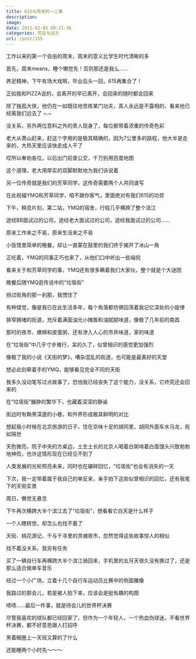 ```yaml
---
title: 615与周末的一二事
description: 
image: 
date: 2011-02-05 00:21:36
categories: 苟且与远方
url: /post/155
---
```


工作以来的第一个自由的周末，周末的意义比学生时代清晰的多

首先，周末means，睡个懒觉先！否则那还是我么……

养足精神，下午有场大戏啊，毕业后头一回，615再集合了！

正如我和PIZZA说的，会离开的早已离开，会回来的随时都会回来

除了独孤大侠，他仍在一如既往地苦练某门功夫，真人永远是不露相的，看来他已经离我们远去了    ~.~

没关系，另外两位意料之外的贵人现身了，每位都带着浓重的传奇色彩

老大从萧山赶来，赶这个字用的是极其精确的，因为7公里多的路程，他大半是走来的，大热天里应该快走成人干了

哎所以奉劝各位，以后出门前查公交，千万别用百度地图

这个道理，老大用厚实的双脚默默地为我们诉说着

另一位传奇就是我们的芳草同学，这传奇需要两个人共同谱写

在此祝福YMQ和芳草同学，咱不跟你客气，里面绝对有我们615的功劳

下午，稍息片刻，第二站，YMQ的宿舍，行程几乎横跨了整个滨江

途经BB面试过的公司，途经老大面试过的公司，途经我面试过的公司……

原来工作来之不易，原来生活来之不易

小饭馆里简单的晚餐，却让一直蒙在鼓里的我们终于揭开了冰山一角

正吃着，YMQ的同事正巧也来了，从他们口中听出一些端倪

看来关于和芳草同学的事，YMQ还有很多瞒着我们大家伙，整个就是个大谜团

晚餐后随YMQ逛传说中的“垃圾街”

拐过街角的那一刹那，我愣住了

有种错觉，像是我已在此生活多年，每个角落都仿佛回荡着我记忆深处的小旋律

狭窄拥堵的街道，充斥着满面油光小摊贩和油腻腻味道，像极了几年前的南昌

那时的夜市、螺蛳和皮蛋粥，还有渗入人心的市井味道，家的味道

在“垃圾街”中几乎寸步难行，呆的久了，似曾相识的感觉更加强烈

像极了我的小说《天街的梦》，嘈杂混乱的街道，也可能是最美好的天堂

想必此刻牵着手的YMQ，能够看见完全不同的天街

我多久没动笔写过点故事了，恐怕我已经丧失了这个能力，没关系，它终究还会回来的

在“垃圾街”臃肿的繁华下，也藏着深深的静谧

街边时有黝黑深邃的小巷，和外界形成极其鲜明的对比

想起我小时候在北京旅游的日子，住在京味十足的胡同里，胡同外面车水马龙，宛如隔世

天色微亮，院子中央的方桌边，土生土长的北京人喝着白粥啃着白面馒头兴致勃勃地神侃，也许这情形现在已经见不到了

人类发展的光轮照亮未来，同时也在碾碎回忆，“垃圾街”也会有消失的一天

下次，我一定带着属于我自己的单反来，亲手拍下这些似曾相识的回忆，还有我笔下的天街实景

周日，懒觉无悬念

下午再次横跨大半个滨江去了“垃圾街”，想看看它白天是什么样子

一个人瞎转悠，却怎么也找不着了

天街、桃花源记、千与千寻里的灵魂夜市，忽然觉得这些故事惊人的相似

找不着没关系，我另有任务

买了一辆自行车再横跨大半个滨江骑回来，手机里的五月天很久没有换过了，还是那么适合做单车音乐

经过一个小广场，立着十几个自行车运动员比赛中的侧面雕像

我路过的那会儿，若是被人拍下来，应该会是挺有趣的构图

啧啧……最后一件事，就是待会儿的世界杯决赛

尽管我喜欢的球队都已经回家了，但作为一个年轻人，一个热血伪球迷，不看世界杯决赛，都不好意思跟人打招呼

黑着眼圈上一天班又算的了什么

还能睡两个小时先～～～